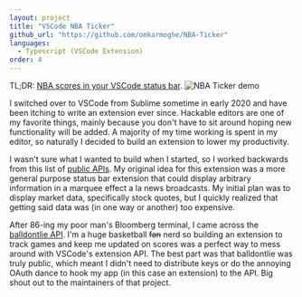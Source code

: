 ```yaml
---
layout: project
title: "VSCode NBA Ticker"
github_url: "https://github.com/omkarmoghe/NBA-Ticker"
languages:
  - Typescript (VSCode Extension)
order: 4
---
```


TL;DR: [NBA scores in your VSCode status bar](https://marketplace.visualstudio.com/items?itemName=omkarmoghe.nba-ticker).
![NBA Ticker demo](https://github.com/omkarmoghe/NBA-Ticker/raw/master/images/demo-gif-1.gif)

I switched over to VSCode from Sublime sometime in early 2020 and have been itching to write an extension ever since. Hackable editors are one of my favorite things, mainly because you don't have to sit around hoping new functionality will be added. A majority of my time working is spent in my editor, so naturally I decided to build an extension to lower my productivity.

I wasn't sure what I wanted to build when I started, so I worked backwards from this list of [public APIs](https://github.com/public-apis/public-apis). My original idea for this extension was a more general purpose status bar extension that could display arbitrary information in a marquee effect a la news broadcasts. My initial plan was to display market data, specifically stock quotes, but I quickly realized that getting said data was (in one way or another) too expensive.

After 86-ing my poor man's Bloomberg terminal, I came across the [balldontlie API](https://www.balldontlie.io/#introduction). I'm a huge basketball ~~fan~~ nerd so building an extension to track games and keep me updated on scores was a perfect way to mess around with VSCode's extension API. The best part was that balldontlie was truly public, which meant I didn't need to distribute keys or do the annoying OAuth dance to hook my app (in this case an extension) to the API. Big shout out to the maintainers of that project.
